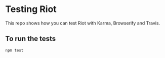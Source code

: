 # Testing Riot

This repo shows how you can test Riot with Karma, Browserify and Travis.

## To run the tests

`npm test`
